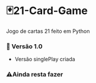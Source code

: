 # :black_joker:21-Card-Game
Jogo de cartas 21 feito em Python
### :wrench: Versão 1.0
* Versão singlePlay criada
### :warning:Ainda resta fazer
